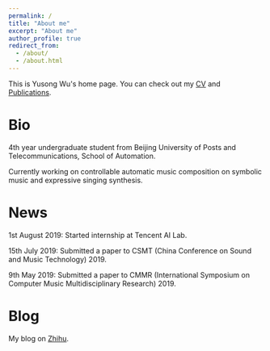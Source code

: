 ```yaml
---
permalink: /
title: "About me"
excerpt: "About me"
author_profile: true
redirect_from: 
  - /about/
  - /about.html
---
```


This is Yusong Wu's home page. You can check out my [CV](https://lukewys.github.io/cv/) and [Publications](https://lukewys.github.io/publications/).

# Bio

4th year undergraduate student from Beijing University of Posts and Telecommunications, School of Automation.

Currently working on controllable automatic music composition on symbolic music and expressive singing synthesis.


# News

1st August 2019: Started internship at Tencent AI Lab.

15th July 2019: Submitted a paper to CSMT (China Conference on Sound and Music Technology) 2019.

9th May 2019: Submitted a paper to CMMR (International Symposium on Computer Music Multidisciplinary Research) 2019.

# Blog

My blog on [Zhihu](https://www.zhihu.com/people/wu-yu-song-52/posts).